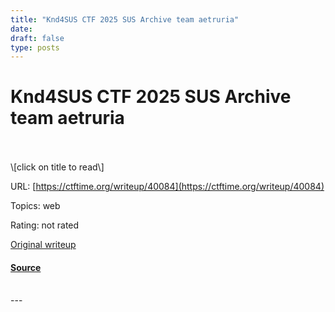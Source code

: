 ```yaml
---
title: "Knd4SUS CTF 2025 SUS Archive team aetruria"
date: 
draft: false
type: posts
---
```

# Knd4SUS CTF 2025 SUS Archive team aetruria

<br/>

<br/>
\[click on title to read\]

URL: [https://ctftime.org/writeup/40084](https://ctftime.org/writeup/40084)

Topics: web 

Rating: not rated

[Original writeup](https://github.com/MicheleMosca/CTF/tree/main/K!nd4SUS%20CTF%202025/web/SUS%20Archive)

#### [Source](https://ctftime.org/writeup/40084)

<br/>
---
